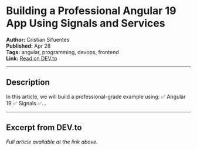 # Building a Professional Angular 19 App Using Signals and Services

**Author:** Cristian Sifuentes  
**Published:** Apr 28  
**Tags:** angular, programming, devops, frontend  
**Link:** [Read on DEV.to](https://dev.to/cristiansifuentes/building-a-professional-angular-19-app-using-signals-and-services-3gl4)

---

## Description
In this article, we will build a professional-grade example using:   ✅ Angular 19 ✅ Signals ✅...

---

## Excerpt from DEV.to
*Full article available at the link above.*

